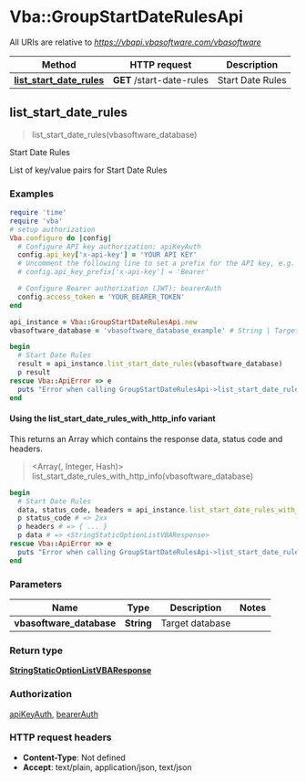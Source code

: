 # Vba::GroupStartDateRulesApi

All URIs are relative to *https://vbapi.vbasoftware.com/vbasoftware*

| Method | HTTP request | Description |
| ------ | ------------ | ----------- |
| [**list_start_date_rules**](GroupStartDateRulesApi.md#list_start_date_rules) | **GET** /start-date-rules | Start Date Rules |


## list_start_date_rules

> <StringStaticOptionListVBAResponse> list_start_date_rules(vbasoftware_database)

Start Date Rules

List of key/value pairs for Start Date Rules

### Examples

```ruby
require 'time'
require 'vba'
# setup authorization
Vba.configure do |config|
  # Configure API key authorization: apiKeyAuth
  config.api_key['x-api-key'] = 'YOUR API KEY'
  # Uncomment the following line to set a prefix for the API key, e.g. 'Bearer' (defaults to nil)
  # config.api_key_prefix['x-api-key'] = 'Bearer'

  # Configure Bearer authorization (JWT): bearerAuth
  config.access_token = 'YOUR_BEARER_TOKEN'
end

api_instance = Vba::GroupStartDateRulesApi.new
vbasoftware_database = 'vbasoftware_database_example' # String | Target database

begin
  # Start Date Rules
  result = api_instance.list_start_date_rules(vbasoftware_database)
  p result
rescue Vba::ApiError => e
  puts "Error when calling GroupStartDateRulesApi->list_start_date_rules: #{e}"
end
```

#### Using the list_start_date_rules_with_http_info variant

This returns an Array which contains the response data, status code and headers.

> <Array(<StringStaticOptionListVBAResponse>, Integer, Hash)> list_start_date_rules_with_http_info(vbasoftware_database)

```ruby
begin
  # Start Date Rules
  data, status_code, headers = api_instance.list_start_date_rules_with_http_info(vbasoftware_database)
  p status_code # => 2xx
  p headers # => { ... }
  p data # => <StringStaticOptionListVBAResponse>
rescue Vba::ApiError => e
  puts "Error when calling GroupStartDateRulesApi->list_start_date_rules_with_http_info: #{e}"
end
```

### Parameters

| Name | Type | Description | Notes |
| ---- | ---- | ----------- | ----- |
| **vbasoftware_database** | **String** | Target database |  |

### Return type

[**StringStaticOptionListVBAResponse**](StringStaticOptionListVBAResponse.md)

### Authorization

[apiKeyAuth](../README.md#apiKeyAuth), [bearerAuth](../README.md#bearerAuth)

### HTTP request headers

- **Content-Type**: Not defined
- **Accept**: text/plain, application/json, text/json

